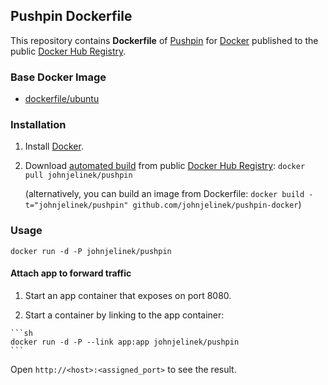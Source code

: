 ## Pushpin Dockerfile


This repository contains **Dockerfile** of [Pushpin](http://www.pushpin.org/) for [Docker](https://www.docker.com/) published to the public [Docker Hub Registry](https://registry.hub.docker.com/).


### Base Docker Image

* [dockerfile/ubuntu](http://dockerfile.github.io/#/ubuntu)


### Installation

1. Install [Docker](https://www.docker.com/).

2. Download [automated build](https://registry.hub.docker.com/u/johnjelinek/pushpin/) from public [Docker Hub Registry](https://registry.hub.docker.com/): `docker pull johnjelinek/pushpin`

   (alternatively, you can build an image from Dockerfile: `docker build -t="johnjelinek/pushpin" github.com/johnjelinek/pushpin-docker`)


### Usage

    docker run -d -P johnjelinek/pushpin

#### Attach app to forward traffic

  1. Start an app container that exposes on port 8080.

  2. Start a container by linking to the app container:

    ```sh
    docker run -d -P --link app:app johnjelinek/pushpin
    ```

Open `http://<host>:<assigned_port>` to see the result.
